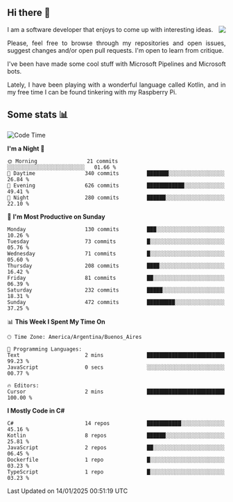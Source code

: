 ## Hi there :slightly_smiling_face:

<img src="https://github-readme-stats.vercel.app/api?username=victorgrycuk&show_icons=true&count_private=true&title_color=F7941E&icon_color=F7941E" align="right">

<p align="justify">
I am a software developer that enjoys to come up with interesting ideas.
<p/>

<p align= "justify">
Please, feel free to browse through my repositories and open issues, suggest changes and/or open pull requests. I'm open to learn from critique.
<p/>


<p align= "justify">
I've been have made some cool stuff with Microsoft Pipelines and Microsoft bots.
<p/>

<p align= "justify">
Lately, I have been playing with a wonderful language called Kotlin, and in my free time I can be found tinkering with my Raspberry Pi.
<p/>

## Some stats :bar_chart:
<!--START_SECTION:waka-->
![Code Time](http://img.shields.io/badge/Code%20Time-2%2C093%20hrs%2056%20mins-blue)

**I'm a Night 🦉** 

```text
🌞 Morning                21 commits          ░░░░░░░░░░░░░░░░░░░░░░░░░   01.66 % 
🌆 Daytime                340 commits         ███████░░░░░░░░░░░░░░░░░░   26.84 % 
🌃 Evening                626 commits         ████████████░░░░░░░░░░░░░   49.41 % 
🌙 Night                  280 commits         ██████░░░░░░░░░░░░░░░░░░░   22.10 % 
```
📅 **I'm Most Productive on Sunday** 

```text
Monday                   130 commits         ███░░░░░░░░░░░░░░░░░░░░░░   10.26 % 
Tuesday                  73 commits          █░░░░░░░░░░░░░░░░░░░░░░░░   05.76 % 
Wednesday                71 commits          █░░░░░░░░░░░░░░░░░░░░░░░░   05.60 % 
Thursday                 208 commits         ████░░░░░░░░░░░░░░░░░░░░░   16.42 % 
Friday                   81 commits          ██░░░░░░░░░░░░░░░░░░░░░░░   06.39 % 
Saturday                 232 commits         █████░░░░░░░░░░░░░░░░░░░░   18.31 % 
Sunday                   472 commits         █████████░░░░░░░░░░░░░░░░   37.25 % 
```


📊 **This Week I Spent My Time On** 

```text
🕑︎ Time Zone: America/Argentina/Buenos_Aires

💬 Programming Languages: 
Text                     2 mins              █████████████████████████   99.23 % 
JavaScript               0 secs              ░░░░░░░░░░░░░░░░░░░░░░░░░   00.77 % 

🔥 Editors: 
Cursor                   2 mins              █████████████████████████   100.00 % 
```

**I Mostly Code in C#** 

```text
C#                       14 repos            ███████████░░░░░░░░░░░░░░   45.16 % 
Kotlin                   8 repos             ██████░░░░░░░░░░░░░░░░░░░   25.81 % 
JavaScript               2 repos             ██░░░░░░░░░░░░░░░░░░░░░░░   06.45 % 
Dockerfile               1 repo              █░░░░░░░░░░░░░░░░░░░░░░░░   03.23 % 
TypeScript               1 repo              █░░░░░░░░░░░░░░░░░░░░░░░░   03.23 % 
```




 Last Updated on 14/01/2025 00:51:19 UTC
<!--END_SECTION:waka-->
